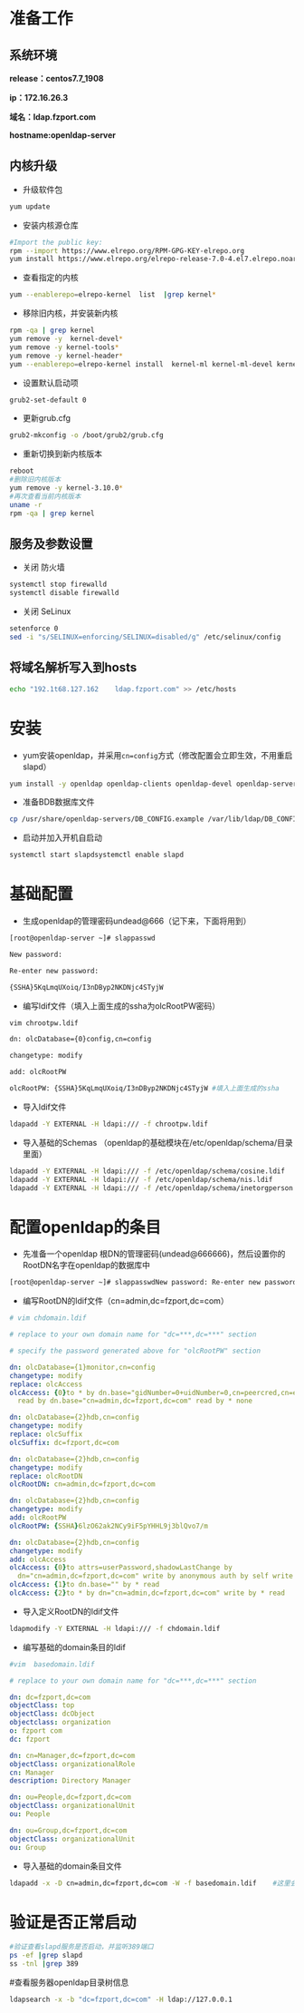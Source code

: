 
# 准备工作

## 系统环境

**release：centos7.7_1908**

**ip：172.16.26.3**

**域名：ldap.fzport.com**

**hostname:openldap-server**

## 内核升级

+ 升级软件包
``` bash
yum update
```

+ 安装内核源仓库
``` bash
#Import the public key:
rpm --import https://www.elrepo.org/RPM-GPG-KEY-elrepo.org
yum install https://www.elrepo.org/elrepo-release-7.0-4.el7.elrepo.noarch.rpm 
```

+ 查看指定的内核
``` bash
yum --enablerepo=elrepo-kernel  list  |grep kernel*
```
+ 移除旧内核，并安装新内核

``` bash
rpm -qa | grep kernel
yum remove -y  kernel-devel*
yum remove -y kernel-tools*
yum remove -y kernel-header*
yum --enablerepo=elrepo-kernel install  kernel-ml kernel-ml-devel kernel-ml-headers kernel-ml-tools kernel-ml-tools-libs kernel-ml-tools-libs-devel  -y
```
+ 设置默认启动项
``` bash
grub2-set-default 0
```

+ 更新grub.cfg
``` bash
grub2-mkconfig -o /boot/grub2/grub.cfg
```
+ 重新切换到新内核版本
``` bash
reboot
#删除旧内核版本
yum remove -y kernel-3.10.0*
#再次查看当前内核版本
uname -r
rpm -qa | grep kernel
```



## 服务及参数设置

+ 关闭 防火墙
``` bash
systemctl stop firewalld
systemctl disable firewalld
```
+ 关闭 SeLinux
``` bash
setenforce 0
sed -i "s/SELINUX=enforcing/SELINUX=disabled/g" /etc/selinux/config
```

## 将域名解析写入到hosts

```bash
echo "192.1t68.127.162    ldap.fzport.com" >> /etc/hosts
```

# 安装

- yum安装openldap，并采用`cn=config`方式（修改配置会立即生效，不用重启slapd）

```bash
yum install -y openldap openldap-clients openldap-devel openldap-servers compat-openldap migrationtools
```

- 准备BDB数据库文件

```bash
cp /usr/share/openldap-servers/DB_CONFIG.example /var/lib/ldap/DB_CONFIGchown ldap:ldap /var/lib/ldap/DB_CONFIG
```

- 启动并加入开机自启动

```bash
systemctl start slapdsystemctl enable slapd
```

# 基础配置

- 生成openldap的管理密码undead@666（记下来，下面将用到）


```bash
[root@openldap-server ~]# slappasswd

New password: 

Re-enter new password: 

{SSHA}5KqLmqUXoiq/I3nDByp2NKDNjc4STyjW
```

- 编写ldif文件（填入上面生成的ssha为olcRootPW密码）


```bash
vim chrootpw.ldif 

dn: olcDatabase={0}config,cn=config

changetype: modify

add: olcRootPW

olcRootPW: {SSHA}5KqLmqUXoiq/I3nDByp2NKDNjc4STyjW #填入上面生成的ssha
```

- 导入ldif文件

```bash
ldapadd -Y EXTERNAL -H ldapi:/// -f chrootpw.ldif
```

- 导入基础的Schemas （openldap的基础模块在/etc/openldap/schema/目录里面）

```bash
ldapadd -Y EXTERNAL -H ldapi:/// -f /etc/openldap/schema/cosine.ldif 
ldapadd -Y EXTERNAL -H ldapi:/// -f /etc/openldap/schema/nis.ldif 
ldapadd -Y EXTERNAL -H ldapi:/// -f /etc/openldap/schema/inetorgperson.ldif
```

# 配置openldap的条目

- 先准备一个openldap 根DN的管理密码(undead@666666)，然后设置你的RootDN名字在openldap的数据库中

```bash
[root@openldap-server ~]# slappasswdNew password: Re-enter new password: {SSHA}sA4tp2fDiU/DVMfYTc65ugQDqaNyt3ai
```

- 编写RootDN的ldif文件（cn=admin,dc=fzport,dc=com）

```yaml
# vim chdomain.ldif

# replace to your own domain name for "dc=***,dc=***" section

# specify the password generated above for "olcRootPW" section

dn: olcDatabase={1}monitor,cn=config
changetype: modify
replace: olcAccess
olcAccess: {0}to * by dn.base="gidNumber=0+uidNumber=0,cn=peercred,cn=external,cn=auth"
  read by dn.base="cn=admin,dc=fzport,dc=com" read by * none

dn: olcDatabase={2}hdb,cn=config
changetype: modify
replace: olcSuffix
olcSuffix: dc=fzport,dc=com

dn: olcDatabase={2}hdb,cn=config
changetype: modify
replace: olcRootDN
olcRootDN: cn=admin,dc=fzport,dc=com

dn: olcDatabase={2}hdb,cn=config
changetype: modify
add: olcRootPW
olcRootPW: {SSHA}6lzO62ak2NCy9iF5pYHHL9j3blQvo7/m

dn: olcDatabase={2}hdb,cn=config
changetype: modify
add: olcAccess
olcAccess: {0}to attrs=userPassword,shadowLastChange by
  dn="cn=admin,dc=fzport,dc=com" write by anonymous auth by self write by * none
olcAccess: {1}to dn.base="" by * read
olcAccess: {2}to * by dn="cn=admin,dc=fzport,dc=com" write by * read
```

- 导入定义RootDN的ldif文件

```bash
ldapmodify -Y EXTERNAL -H ldapi:/// -f chdomain.ldif
```

- 编写基础的domain条目的ldif

```yaml
#vim  basedomain.ldif

# replace to your own domain name for "dc=***,dc=***" section

dn: dc=fzport,dc=com
objectClass: top
objectClass: dcObject
objectclass: organization
o: fzport com
dc: fzport

dn: cn=Manager,dc=fzport,dc=com
objectClass: organizationalRole
cn: Manager
description: Directory Manager

dn: ou=People,dc=fzport,dc=com
objectClass: organizationalUnit
ou: People

dn: ou=Group,dc=fzport,dc=com
objectClass: organizationalUnit
ou: Group
```

- 导入基础的domain条目文件

```bash
ldapadd -x -D cn=admin,dc=fzport,dc=com -W -f basedomain.ldif    #这里会要求输入openldap数据库的密码，也就是设置的第二个密码
```

# 验证是否正常启动

```bash
#验证查看slapd服务是否启动，并监听389端口
ps -ef |grep slapd
ss -tnl |grep 389
```

\#查看服务器openldap目录树信息

```bash
ldapsearch -x -b "dc=fzport,dc=com" -H ldap://127.0.0.1
```

